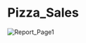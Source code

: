 # Pizza_Sales
![Report_Page1](https://github.com/anusharma2908/Pizza_Sales/assets/157443748/8e2ff2c1-7e9c-4969-91b2-b6ddb021abac)
